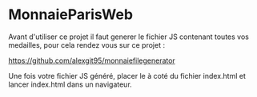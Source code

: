 # MonnaieParisWeb

Avant d'utiliser ce projet il faut generer le fichier JS contenant toutes vos medailles, pour cela rendez vous sur ce projet :

https://github.com/alexgit95/monnaiefilegenerator

Une fois votre fichier JS généré, placer le à coté du fichier index.html et lancer index.html dans un navigateur.
